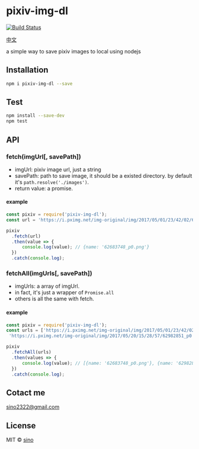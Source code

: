 # pixiv-img-dl

[![Build Status](https://travis-ci.org/sino2322/pixiv-img-dl.svg?branch=master)](https://travis-ci.org/sino2322/pixiv-img-dl)

[中文](./README_ZH.md)

a simple way to save pixiv images to local using nodejs

## Installation

```bash
npm i pixiv-img-dl --save
```

## Test

```bash
npm install --save-dev
npm test
```

## API

### fetch(imgUrl[, savePath])

* imgUrl: pixiv image url, just a string
* savePath: path to save image, it should be a existed directory. by default it's `path.resolve('./images')`.
* return value: a promise.

#### example

```js
const pixiv = require('pixiv-img-dl');
const url = 'https://i.pximg.net/img-original/img/2017/05/01/23/42/02/62683748_p0.png';

pixiv
  .fetch(url)
  .then(value => {
      console.log(value); // {name: '62683748_p0.png'}
  })
  .catch(console.log);
```

### fetchAll(imgUrls[, savePath])

* imgUrls: a array of imgUrl.
* in fact, it's just a wrapper of `Promise.all`
* others is all the same with fetch.

#### example

```js
const pixiv = require('pixiv-img-dl');
const urls = ['https://i.pximg.net/img-original/img/2017/05/01/23/42/02/62683748_p0.png',
 'https://i.pximg.net/img-original/img/2017/05/20/15/28/57/62982851_p0.png'];

pixiv
  .fetchAll(urls)
  .then(values => {
      console.log(value); // [{name: '62683748_p0.png'}, {name: '62982851_p0.png'}]
  })
  .catch(console.log);
```

## Cotact me

sino2322@gmail.com

## License

MIT © [sino](http://onesino.com)